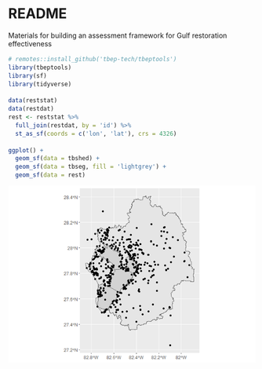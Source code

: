
# README

Materials for building an assessment framework for Gulf restoration
effectiveness

``` r
# remotes::install_github('tbep-tech/tbeptools')
library(tbeptools)
library(sf)
library(tidyverse)

data(reststat)
data(restdat)
rest <- reststat %>% 
  full_join(restdat, by = 'id') %>% 
  st_as_sf(coords = c('lon', 'lat'), crs = 4326)

ggplot() + 
  geom_sf(data = tbshed) + 
  geom_sf(data = tbseg, fill = 'lightgrey') + 
  geom_sf(data = rest)
```

![](README_files/figure-gfm/unnamed-chunk-1-1.png)<!-- -->
